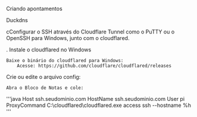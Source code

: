 Criando apontamentos


Duckdns


cConfigurar o SSH através do Cloudflare Tunnel  como o PuTTY ou o OpenSSH para Windows, junto com o cloudflared.

. Instale o cloudflared no Windows

    Baixe o binário do cloudflared para Windows:
        Acesse: https://github.com/cloudflare/cloudflared/releases


Crie ou edite o arquivo config:

    Abra o Bloco de Notas e cole:

'''java
Host ssh.seudominio.com
    HostName ssh.seudominio.com
    User pi
    ProxyCommand C:\cloudflared\cloudflared.exe access ssh --hostname %h
'''
